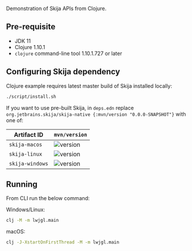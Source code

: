 Demonstration of Skija APIs from Clojure.

## Pre-requisite

- JDK 11
- Clojure 1.10.1
- `clojure` command-line tool 1.10.1.727 or later

## Configuring Skija dependency

Clojure example requires latest master build of Skija installed locally:

```sh
./script/install.sh
```

If you want to use pre-built Skija, in `deps.edn` replace `org.jetbrains.skija/skija-native {:mvn/version "0.0.0-SNAPSHOT"}` with one of:

Artifact ID         | `mvn/version`
--------------------|-------------
`skija-macos`       | ![version](https://img.shields.io/badge/dynamic/xml?style=flat-square&label=latest&color=success&url=https%3A%2F%2Fpackages.jetbrains.team%2Fmaven%2Fp%2Fskija%2Fmaven%2Forg%2Fjetbrains%2Fskija%2Fskija-macos%2Fmaven-metadata.xml&query=//release)
`skija-linux`       | ![version](https://img.shields.io/badge/dynamic/xml?style=flat-square&label=latest&color=success&url=https%3A%2F%2Fpackages.jetbrains.team%2Fmaven%2Fp%2Fskija%2Fmaven%2Forg%2Fjetbrains%2Fskija%2Fskija-linux%2Fmaven-metadata.xml&query=//release)
`skija-windows`     | ![version](https://img.shields.io/badge/dynamic/xml?style=flat-square&label=latest&color=success&url=https%3A%2F%2Fpackages.jetbrains.team%2Fmaven%2Fp%2Fskija%2Fmaven%2Forg%2Fjetbrains%2Fskija%2Fskija-windows%2Fmaven-metadata.xml&query=//release)

## Running

From CLI run the below command:

Windows/Linux:

```sh
clj -M -m lwjgl.main
```

macOS:

```sh
clj -J-XstartOnFirstThread -M -m lwjgl.main
```
